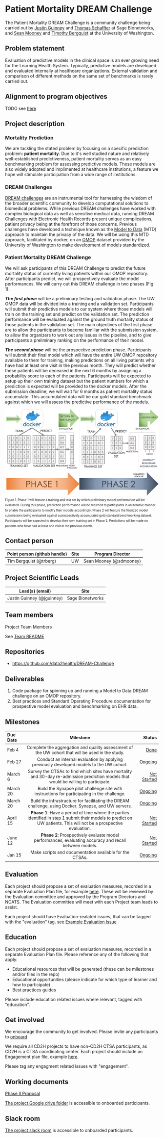 # Patient Mortality DREAM Challenge
The Patient Mortality DREAM Challenge is a community challenge being carried out by [Justin Guinney](https://github.com/jguinney) and [Thomas Schaffter](https://github.com/tschaffter) at Sage Bionetworks, and [Sean Mooney](https://github.com/sdmooney) and [Timothy Bergquist](https://github.com/trberg) at the University of Washington.

## Problem statement
Evaluation of predictive models in the clinical space is an ever growing need for the Learning Health System. Typically, predictive models are developed and evaluated internally at healthcare organizations. External validation and comparison of different methods on the same set of benchmarks is rarely carried out. 

## Alignment to program objectives
TODO see [here](https://github.com/data2health/roadmap/blob/master/cd2h-foa.md)

## Project description
### Mortality Prediction
We are tackling the stated problem by focusing on a specific prediction problem: **patient mortality**. Due to it's well studied nature and relatively well-established predictiveness, patient mortality serves as an easy benchmarking problem for assessing predictive models. These models are also widely adopted and implimented at healthcare institutions, a feature we hope will stimulate participation from a wide range of institutions.

### DREAM Challenges
 [DREAM challenges](http://dreamchallenges.org/) are an instrumental tool for harnessing the wisdom of the broader scientific community to develop computational solutions to biomedical problems. While previous DREAM challenges have worked with complex biological data as well as sensitive medical data, running DREAM Challenges with Electronic Health Records present unique complications, patient privacy being at the forefront of those concerns. Previous challenges have developed a technique known as the [Model to Data](https://www.nature.com/articles/nbt.4128) (MTD) approach to maintain the privacy of the data. We will be using this MTD approach, facilitated by docker, on an [OMOP](https://github.com/OHDSI/CommonDataModel) dataset provided by the University of Washington to make development of models standardized.

### Patient Mortality DREAM Challenge
We will ask participants of this DREAM Challenge to predict the future mortality status of currently living patients within our OMOP repository. After participants predict, we will prospectively evaluate the model performances. We will carry out this DREAM challenge in two phases (Fig 1).

***The first phase*** will be a preliminary testing and validation phase. The UW OMOP data will be divided into a training and a validation set. Participants will submit their predictive models to our system where those models will train on the training set and predict on the validation set. The prediction performance will be evaluated against the ground truth mortality status of those patients in the validation set. The main objectives of the first phase are to allow the participants to become familiar with the submission system, to allow the organizers to work out any issues in the pipeline, and to give participants a preliminary ranking on the performance of their model. 

***The second phase*** will be the prospective prediction phase. Participants will submit their final model which will have the entire UW OMOP repository available to them for training, making predictions on all living patients who have had at least one visit in the previous month. They will predict whether these patients will be deceased in the next 6 months by assigning a probability score to each of the patients. Participants will be expected to setup up their own training dataset but the patient numbers for which a prediction is expected will be provided to the docker models. After the submission deadline, we will wait for 6 months as patient mortality status accumulate. This accumulated data will be our gold standard benchmark against which we will assess the predictive performance of the models.

![DREAM Phases](src/DREAM_phases_2.png)
<span style="font-size: 0.7em;">Figure 1. Phase 1 will feature a training and test set by which preliminary model performance will be evaluated. During this phase, prediction performance will be returned to participants in an iterative manner to enable the participants to modify their models accordingly. Phase 2 will feature the finalized model submissions being evaluated against a prospectively accumulated gold standard benchmarking dataset. Participants will be expected to develop their own training set in Phase 2. Predictions will be made on patients who have had at least one visit in the previous month.</span>



## Contact person

Point person (github handle) | Site | Program Director
----------|--------------|---------------
Tim Bergquist (@trberg) | UW | Sean Mooney (@sdmooney)

## Project Scientific Leads 

Lead(s) (email) | Site
----------|--------------|
Justin Guinney (@jguinney) | Sage Bionetworks


## Team members 

Project Team Members

See [Team README](/team.md)

## Repositories
- https://github.com/data2health/DREAM-Challenge

## Deliverables
1. Code package for spinning up and running a Model to Data DREAM challenge on an OMOP repository.
2. Best practices and Standard Operating Procedure documentation for prospective model evaluation and benchmarking on EHR data.

## Milestones 

  Due Date | Milestone    | Status     | 
|:----------|:--------------:|------------:|
Feb 4 | Complete the aggregation and quality assessment of the UW cohort that will be used in the study. | [Done](https://github.com/data2health/DREAM-Challenge/milestone/1)
Feb 27 | Conduct an internal evaluation by applying previously developed models to the UW cohort. | [Ongoing](https://github.com/data2health/DREAM-Challenge/milestone/2)
March 6 | Survey the CTSAs to find which sites have mortality and 30-day re-admission prediction models that would be willing to participate. | [Not Started](https://github.com/data2health/DREAM-Challenge/milestone/3)
March 20 | Build the Synapse pilot challenge site with instructions for participating in the challenge. | [Ongoing](https://github.com/data2health/DREAM-Challenge/milestone/4)
March 20 | Build the infrastructure for facilitating the DREAM challenge, using Docker, Synapse, and UW servers. | [Ongoing](https://github.com/data2health/DREAM-Challenge/milestone/5)
April 15 | **Phase 1**: Have a period of time where the parties identified in step 1 submit their models to predict on UW patients. This will not be a prospective evaluation. | [Not Started](https://github.com/data2health/DREAM-Challenge/milestone/6)
June 12 | **Phase 2**: Prospectively evaluate model performances, evaluating accuracy and recall between models. | [Not Started](https://github.com/data2health/DREAM-Challenge/milestone/7)
Jan 15 | Make scripts and documentation available for the CTSAs. | [Ongoing](https://github.com/data2health/DREAM-Challenge/milestone/8)


## Evaluation
Each project should propose a set of evaluation measures, recorded in a separate Evaluation Plan file, for example [here](https://github.com/data2health/project-repo-template/blob/master/evaluation.md). These will be reviewed by the Evaluation committee and approved by the Program Directors and NCATS. The Evaluation committee will meet with each Project team leads to assist. 

Each project should have Evaluation-realated issues, that can be tagged with the "evaluation" tag. see [Example Evaluation Issue](https://github.com/data2health/project-repo-template/issues/5)

## Education
Each project should propose a set of evaluation measures, recorded in a separate Evaluation Plan file. 
Please reference any of the following that apply: 
- Educational resources that will be generated (these can be milestones and/or files in the repo)
- Educational opportunities (please indicate for which type of learner and how to participate)
- Best practices guides

Please include education related issues where relevant, tagged with "education". 

## Get involved
We encourage the community to get involved. Please invite any participants to [onboard](http://bit.ly/cd2h-onboarding-form)

We require all CD2H projects to have non-CD2H CTSA participants, as CD2H is a CTSA coordinating center. Each project should include an Engagement plan file, example [here](https://github.com/data2health/project-repo-template/blob/master/engagement.md). 

Please tag any engagment related issues with "engagement".

## Working documents
[Phase II Proposal](https://docs.google.com/document/d/1b3hv9Owku002MrCAXH1jVjBkXVWAFamvSYb-bBILvQQ/edit?usp=sharing)

[The project Google drive folder](https://drive.google.com/drive/folders/1XJJDcVJBp-wZ6IBNZBcs-0HlSzvT2Z0g?usp=sharing) is accessible to onboarded participants. 

## Slack room
[The project slack room](https://cd2h.slack.com/messages/C9D9SQWEQ) is accessible to onboarded participants.



